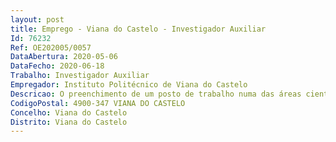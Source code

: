 ```yaml
--- 
layout: post
title: Emprego - Viana do Castelo - Investigador Auxiliar
Id: 76232
Ref: OE202005/0057
DataAbertura: 2020-05-06
DataFecho: 2020-06-18
Trabalho: Investigador Auxiliar
Empregador: Instituto Politécnico de Viana do Castelo
Descricao: O preenchimento de um posto de trabalho numa das áreas científicas chave da Unidade de Investigação proMetheus – Engenharia Civil Engenharia de Materiais, Engenharia de Ambiente, Ciências da Terra e do Ambiente.
CodigoPostal: 4900-347 VIANA DO CASTELO
Concelho: Viana do Castelo
Distrito: Viana do Castelo
--- 
```

